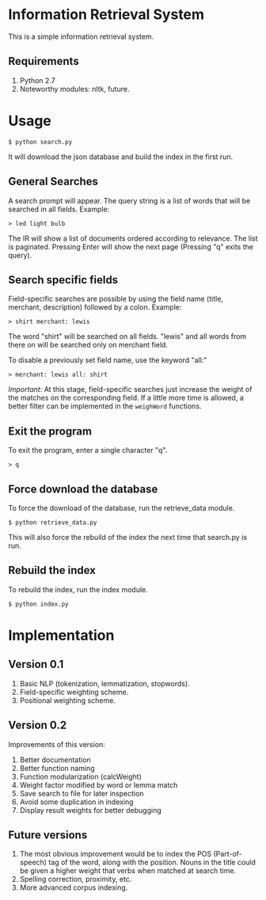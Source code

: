 # Information Retrieval System

This is a simple information retrieval system.

## Requirements

1. Python 2.7
2. Noteworthy modules: nltk, future. 

# Usage

	$ python search.py

It will download the json database and build the index in the first run.

## General Searches

A search prompt will appear. The query string is a list of words that will be searched in all fields. Example:

    > led light bulb

The IR will show a list of documents ordered according to relevance. The
list is paginated. Pressing Enter will show the next page (Pressing "q"
exits the query).

## Search specific fields

Field-specific searches are possible by using the field name
(title, merchant, description) followed by a colon. Example:

	> shirt merchant: lewis

The word "shirt" will be searched on all fields. "lewis"
and all words from there on will be searched only on merchant 
field.

To disable a previously set field name, use the keyword "all:"

	> merchant: lewis all: shirt

*Important*: At this stage, field-specific searches 
just increase the weight of the matches on the corresponding field. 
If a little more time is allowed, a better filter can be implemented
in the `weighWord` functions.

## Exit the program

To exit the program, enter a single character "q".

	> q

## Force download the database

To force the download of the database, run the retrieve_data module.

	$ python retrieve_data.py

This will also force the rebuild of the index the next time that
search.py is run.

## Rebuild the index

To rebuild the index, run the index module.

	$ python index.py 


# Implementation

## Version 0.1

1. Basic NLP (tokenization, lemmatization, stopwords).
2. Field-specific weighting scheme.
3. Positional weighting scheme.

## Version 0.2

Improvements of this version:
	
1. Better documentation
2. Better function naming
3. Function modularization (calcWeight)
4. Weight factor modified by word or lemma match
5. Save search to file for later inspection
6. Avoid some duplication in indexing
7. Display result weights for better debugging

## Future versions

1. The most obvious improvement would be to index the
POS (Part-of-speech) tag of the word, along with the
position. Nouns in the title could be given a higher weight that
verbs when matched at search time. 
2. Spelling correction, proximity, etc.
3. More advanced corpus indexing.










 










